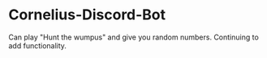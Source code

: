 # Cornelius-Discord-Bot
Can play "Hunt the wumpus" and give you random numbers. Continuing to add functionality.
